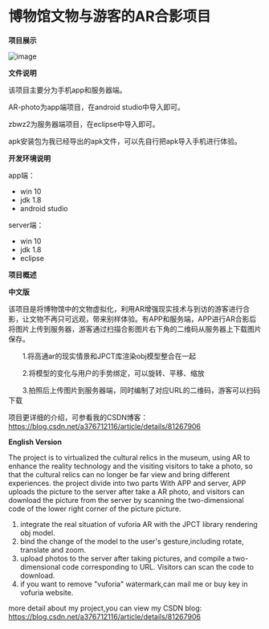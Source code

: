# 博物馆文物与游客的AR合影项目



**项目展示**

![image](https://github.com/yzl123456/AR-photo/blob/master/%E9%A1%B9%E7%9B%AE%E6%95%88%E6%9E%9CGIF/ar-photo.gif?raw=true)

**文件说明**  

该项目主要分为手机app和服务器端。  

AR-photo为app端项目，在android studio中导入即可。  

zbwz2为服务器端项目，在eclipse中导入即可。  

apk安装包为我已经导出的apk文件，可以先自行把apk导入手机进行体验。  


**开发环境说明**

app端：
* win 10
* jdk 1.8
* android studio

server端：
* win 10
* jdk 1.8
* eclipse


**项目概述**  

**中文版**  

该项目是将博物馆中的文物虚拟化，利用AR增强现实技术与到访的游客进行合影，让文物不再只可远观，带来别样体验。有APP和服务端，APP进行AR合影后将图片上传到服务器，游客通过扫描合影图片右下角的二维码从服务器上下载图片保存。  

　　1.将高通ar的现实情景和JPCT库渲染obj模型整合在一起  

　　2.将模型的变化与用户的手势绑定，可以旋转、平移、缩放  

　　3.拍照后上传图片到服务器端，同时编制了对应URL的二维码，游客可以扫码下载  


项目更详细的介绍，可参看我的CSDN博客：https://blog.csdn.net/a376712116/article/details/81267906

**English Version**  

The project is to virtualized the cultural relics in the museum, using AR to enhance the reality technology and the visiting visitors to take a photo, so that the cultural relics can no longer be far view and bring different experiences. the project divide into two parts With APP and server, APP uploads the picture to the server after take a  AR photo, and visitors can download the picture from the server by scanning the two-dimensional code of the lower right corner of the picture picture.
1. integrate the real situation of vuforia AR with the JPCT library rendering obj model.
2. bind the change of the model to the user's gesture,including rotate, translate and zoom.
3. upload photos to the server after taking pictures, and compile a two-dimensional code corresponding to URL. Visitors can scan the code to download.
4. if you want to remove "vuforia" watermark,can mail me or buy key in vofuria website.

more detail about my project,you can view my CSDN blog: https://blog.csdn.net/a376712116/article/details/81267906


